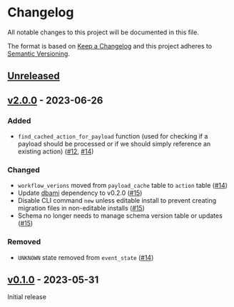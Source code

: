 # Changelog

All notable changes to this project will be documented in this file.

The format is based on [Keep a Changelog](http://keepachangelog.com/en/1.0.0/)
and this project adheres to [Semantic Versioning](http://semver.org/spec/v2.0.0.html).

## [Unreleased]

## [v2.0.0] - 2023-06-26

### Added

- `find_cached_action_for_payload` function (used for checking if a payload
  should be processed or if we should simply reference an existing action)
([#12], [#14])

### Changed

- `workflow_verions` moved from `payload_cache` table to `action` table ([#14])
- Update [dbami] dependency to v0.2.0 ([#15])
- Disable CLI command `new` unless editable install to prevent
  creating migration files in non-editable installs ([#15])
- Schema no longer needs to manage schema version table or updates ([#15])

### Removed

- `UNKNOWN` state removed from `event_state` ([#14])

## [v0.1.0] - 2023-05-31

Initial release

[unreleased]: https://github.com/element84/swoop-db/compare/v2.0.0...main
[v2.0.0]: https://github.com/element84/swoop-db/compare/v0.1.0...2.0.0
[v0.1.0]: https://github.com/element84/swoop-db/tree/v0.1.0

[#12]: https://github.com/Element84/swoop-db/pull/12
[#14]: https://github.com/Element84/swoop-db/pull/14
[#15]: https://github.com/Element84/swoop-db/pull/15

[dbami]: https://github.com/element84/dbami
